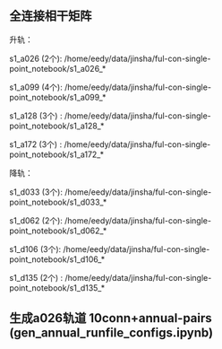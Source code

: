 ## 全连接相干矩阵

升轨：

s1_a026 (2个): /home/eedy/data/jinsha/ful-con-single-point_notebook/s1_a026_*

s1_a099 (4个): /home/eedy/data/jinsha/ful-con-single-point_notebook/s1_a099_*

s1_a128 (3个) : /home/eedy/data/jinsha/ful-con-single-point_notebook/s1_a128_*

s1_a172 (3个) : /home/eedy/data/jinsha/ful-con-single-point_notebook/s1_a172_*

降轨：

s1_d033 (3个): /home/eedy/data/jinsha/ful-con-single-point_notebook/s1_d033_*

s1_d062 (2个): /home/eedy/data/jinsha/ful-con-single-point_notebook/s1_d062_*

s1_d106 (3个): /home/eedy/data/jinsha/ful-con-single-point_notebook/s1_d106_*

s1_d135 (2个) : /home/eedy/data/jinsha/ful-con-single-point_notebook/s1_d135_*

## 生成a026轨道 10conn+annual-pairs (gen_annual_runfile_configs.ipynb)
